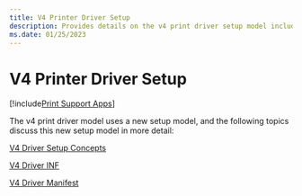 ```yaml
---
title: V4 Printer Driver Setup
description: Provides details on the v4 print driver setup model including setup concepts, INF file details, and the driver manifest.
ms.date: 01/25/2023
---
```


# V4 Printer Driver Setup

[!include[Print Support Apps](../includes/print-support-apps.md)]

The v4 print driver model uses a new setup model, and the following topics discuss this new setup model in more detail:

[V4 Driver Setup Concepts](v4-driver-setup-concepts.md)

[V4 Driver INF](v4-driver-inf.md)

[V4 Driver Manifest](v4-driver-manifest.md)
